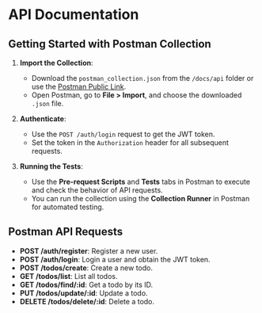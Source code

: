 # API Documentation

## Getting Started with Postman Collection

1. **Import the Collection**:
   - Download the `postman_collection.json` from the `/docs/api` folder or use the [Postman Public Link](https://www.postman.com/...).
   - Open Postman, go to **File > Import**, and choose the downloaded `.json` file.

2. **Authenticate**:
   - Use the `POST /auth/login` request to get the JWT token.
   - Set the token in the `Authorization` header for all subsequent requests.

3. **Running the Tests**:
   - Use the **Pre-request Scripts** and **Tests** tabs in Postman to execute and check the behavior of API requests.
   - You can run the collection using the **Collection Runner** in Postman for automated testing.

## Postman API Requests

- **POST /auth/register**: Register a new user.
- **POST /auth/login**: Login a user and obtain the JWT token.
- **POST /todos/create**: Create a new todo.
- **GET /todos/list**: List all todos.
- **GET /todos/find/:id**: Get a todo by its ID.
- **PUT /todos/update/:id**: Update a todo.
- **DELETE /todos/delete/:id**: Delete a todo.
